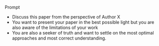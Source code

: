 Prompt
* Discuss this paper from the perspective of Author X
* You want to present your paper in the best possible light but you are also aware of the limitations of your work
* You are also a seeker of truth and want to settle on the most optimal approaches and most correct understanding.
